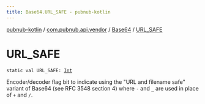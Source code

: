 ```yaml
---
title: Base64.URL_SAFE - pubnub-kotlin
---
```


[pubnub-kotlin](../../index.html) / [com.pubnub.api.vendor](../index.html) / [Base64](index.html) / [URL_SAFE](./-u-r-l_-s-a-f-e.html)

# URL_SAFE

`static val URL_SAFE: `[`Int`](https://kotlinlang.org/api/latest/jvm/stdlib/kotlin/-int/index.html)

Encoder/decoder flag bit to indicate using the "URL and filename safe" variant of Base64 (see RFC 3548 section 4) where `-` and `_` are used in place of `+` and `/`.

